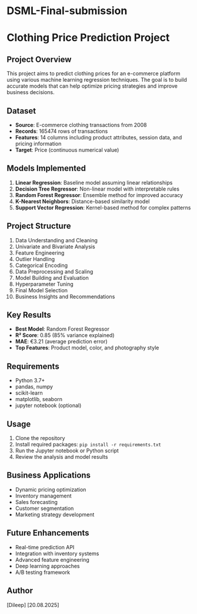 # DSML-Final-submission
# Clothing Price Prediction Project

## Project Overview
This project aims to predict clothing prices for an e-commerce platform using various machine learning regression techniques. The goal is to build accurate models that can help optimize pricing strategies and improve business decisions.

## Dataset
- **Source**: E-commerce clothing transactions from 2008
- **Records**: 165474 rows of transactions
- **Features**: 14 columns including product attributes, session data, and pricing information
- **Target**: Price (continuous numerical value)

## Models Implemented
1. **Linear Regression**: Baseline model assuming linear relationships
2. **Decision Tree Regressor**: Non-linear model with interpretable rules
3. **Random Forest Regressor**: Ensemble method for improved accuracy
4. **K-Nearest Neighbors**: Distance-based similarity model
5. **Support Vector Regression**: Kernel-based method for complex patterns

## Project Structure
1. Data Understanding and Cleaning
2. Univariate and Bivariate Analysis
3. Feature Engineering
4. Outlier Handling
5. Categorical Encoding
6. Data Preprocessing and Scaling
7. Model Building and Evaluation
8. Hyperparameter Tuning
9. Final Model Selection
10. Business Insights and Recommendations

## Key Results
- **Best Model**: Random Forest Regressor
- **R² Score**: 0.85 (85% variance explained)
- **MAE**: €3.21 (average prediction error)
- **Top Features**: Product model, color, and photography style

## Requirements
- Python 3.7+
- pandas, numpy
- scikit-learn
- matplotlib, seaborn
- jupyter notebook (optional)

## Usage
1. Clone the repository
2. Install required packages: `pip install -r requirements.txt`
3. Run the Jupyter notebook or Python script
4. Review the analysis and model results

## Business Applications
- Dynamic pricing optimization
- Inventory management
- Sales forecasting
- Customer segmentation
- Marketing strategy development

## Future Enhancements
- Real-time prediction API
- Integration with inventory systems
- Advanced feature engineering
- Deep learning approaches
- A/B testing framework

## Author
[Dileep]
[20.08.2025]
